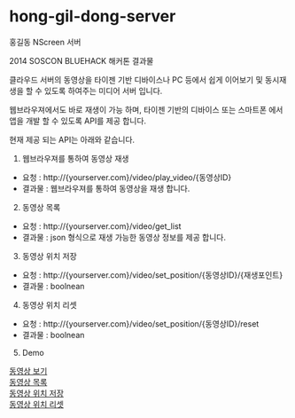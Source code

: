 hong-gil-dong-server
====================

홍길동 NScreen 서버

2014 SOSCON BLUEHACK 해커톤 결과물

클라우드 서버의 동영상을 타이젠 기반 디바이스나 PC 등에서 쉽게 이어보기 및 동시재생을 할 수 있도록 하여주는 미디어 서버 입니다.

웹브라우져에서도 바로 재생이 가능 하며, 타이젠 기반의 디바이스 또는 스마트폰 에서 앱을 개발 할 수 있도록 API를 제공 합니다.

현재 제공 되는 API는 아래와 같습니다.


1. 웹브라우져를 통하여 동영상 재생

  - 요청 : http://{yourserver.com}/video/play_video/{동영상ID}
  - 결과물 : 웹브라우져를 통하여 동영상을 재생 합니다.

2. 동영상 목록

  - 요청 : http://{yourserver.com}/video/get_list
  - 결과물 : json 형식으로 재생 가능한 동영상 정보를 제공 합니다.
  
3. 동영상 위치 저장

  - 요청 : http://{yourserver.com}/video/set_position/{동영상ID}/{재생포인트}
  - 결과물 : boolnean

4. 동영상 위치 리셋
  - 요청 : http://{yourserver.com}/video/set_position/{동영상ID}/reset
  - 결과물 : boolnean

5. Demo

  <a href="http://hong.hoksi.wo.tc/video/play_video/4" target="_blank">동영상 보기</a><br/>
  <a href="http://hong.hoksi.wo.tc/video/get_list" target="_blank">동영상 목록</a><br/>
  <a href="http://hong.hoksi.wo.tc/video/set_point/4/600" target="_blank">동영상 위치 저장</a><br/>
  <a href="http://hong.hoksi.wo.tc/video/set_point/4/reset" target="_blank">동영상 위치 리셋</a><br/>
  
